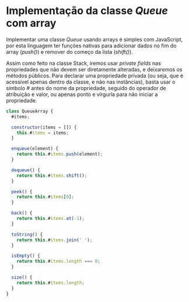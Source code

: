 # Implementação da classe _Queue_ com array

Implementar uma classe _Queue_ usando arrays é simples com JavaScript, por esta linguagem ter funções nativas para adicionar dados no fim do array (_push()_) e remover do começo da lista (_shift()_).

Assim como feito na classe Stack, iremos usar _private fields_ nas propriedades que não devem ser diretamente alteradas, e deixaremos os métodos públicos. Para declarar uma propriedade privada (ou seja, que é acessível apenas dentro da classe, e não nas instâncias), basta usar o símbolo _#_ antes do nome da propriedade, seguido do operador de atribuição e valor, ou apenas ponto e vírgurla para não iniciar a propriedade.

```javascript
class QueueArray {
  #items;

  constructor(items = []) {
    this.#items = items;
  }

  enqueue(element) {
    return this.#items.push(element);
  }

  dequeue() {
    return this.#items.shift();
  }

  peek() {
    return this.#items[0];
  }

  back() {
    return this.#items.at(-1);
  }

  toString() {
    return this.#items.join(' ');
  }

  isEmpty() {
    return this.#items.length === 0;
  }

  size() {
    return this.#items.length;
  }
}
```
